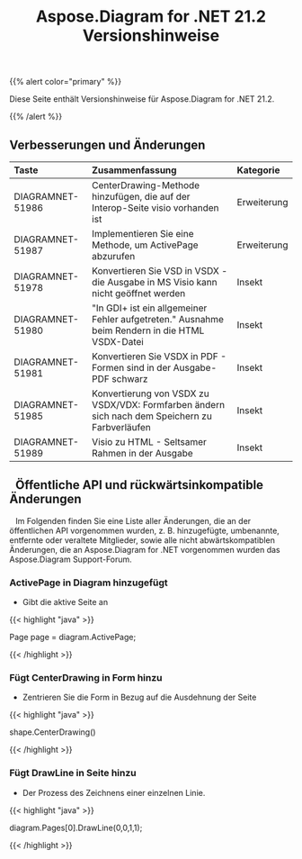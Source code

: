 ﻿---
title: Aspose.Diagram for .NET 21.2 Versionshinweise
type: docs
weight: 11
url: /de/net/aspose-diagram-for-net-21-2-release-notes/
---
{{% alert color="primary" %}} 

Diese Seite enthält Versionshinweise für Aspose.Diagram for .NET 21.2.

{{% /alert %}} 
## **Verbesserungen und Änderungen**

|**Taste**|**Zusammenfassung**|**Kategorie**|
|:- |:- |:- |
|DIAGRAMNET-51986|CenterDrawing-Methode hinzufügen, die auf der Interop-Seite visio vorhanden ist|Erweiterung|
|DIAGRAMNET-51987|Implementieren Sie eine Methode, um ActivePage abzurufen|Erweiterung|
|DIAGRAMNET-51978|Konvertieren Sie VSD in VSDX - die Ausgabe in MS Visio kann nicht geöffnet werden|Insekt|
|DIAGRAMNET-51980|"In GDI+ ist ein allgemeiner Fehler aufgetreten." Ausnahme beim Rendern in die HTML VSDX-Datei|Insekt|
|DIAGRAMNET-51981|Konvertieren Sie VSDX in PDF - Formen sind in der Ausgabe-PDF schwarz|Insekt|
|DIAGRAMNET-51985|Konvertierung von VSDX zu VSDX/VDX: Formfarben ändern sich nach dem Speichern zu Farbverläufen|Insekt|
|DIAGRAMNET-51989|Visio zu HTML - Seltsamer Rahmen in der Ausgabe|Insekt|

## ` `**Öffentliche API und rückwärtsinkompatible Änderungen**
` ` Im Folgenden finden Sie eine Liste aller Änderungen, die an der öffentlichen API vorgenommen wurden, z. B. hinzugefügte, umbenannte, entfernte oder veraltete Mitglieder, sowie alle nicht abwärtskompatiblen Änderungen, die an Aspose.Diagram for .NET vorgenommen wurden das Aspose.Diagram Support-Forum.
### **ActivePage in Diagram hinzugefügt**
- Gibt die aktive Seite an

{{< highlight "java" >}}

Page page = diagram.ActivePage;

{{< /highlight >}}
### **Fügt CenterDrawing in Form hinzu**
- Zentrieren Sie die Form in Bezug auf die Ausdehnung der Seite



{{< highlight "java" >}}

shape.CenterDrawing()

{{< /highlight >}}
### **Fügt DrawLine in Seite hinzu**
- Der Prozess des Zeichnens einer einzelnen Linie.



{{< highlight "java" >}}

 diagram.Pages[0].DrawLine(0,0,1,1);

{{< /highlight >}}



